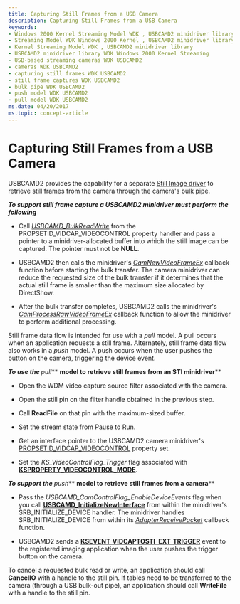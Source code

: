 ```yaml
---
title: Capturing Still Frames from a USB Camera
description: Capturing Still Frames from a USB Camera
keywords:
- Windows 2000 Kernel Streaming Model WDK , USBCAMD2 minidriver library
- Streaming Model WDK Windows 2000 Kernel , USBCAMD2 minidriver library
- Kernel Streaming Model WDK , USBCAMD2 minidriver library
- USBCAMD2 minidriver library WDK Windows 2000 Kernel Streaming
- USB-based streaming cameras WDK USBCAMD2
- cameras WDK USBCAMD2
- capturing still frames WDK USBCAMD2
- still frame captures WDK USBCAMD2
- bulk pipe WDK USBCAMD2
- push model WDK USBCAMD2
- pull model WDK USBCAMD2
ms.date: 04/20/2017
ms.topic: concept-article
---
```


# Capturing Still Frames from a USB Camera





USBCAMD2 provides the capability for a separate [Still Image driver](../image/still-image-drivers.md) to retrieve still frames from the camera through the camera's bulk pipe.

***<em>To support still frame capture a USBCAMD2 minidriver must perform the following</em>***

-   Call [*USBCAMD\_BulkReadWrite*](/windows-hardware/drivers/ddi/usbcamdi/nc-usbcamdi-pfnusbcamd_bulkreadwrite) from the PROPSETID\_VIDCAP\_VIDEOCONTROL property handler and pass a pointer to a minidriver-allocated buffer into which the still image can be captured. The pointer must not be **NULL**.

-   USBCAMD2 then calls the minidriver's [*CamNewVideoFrameEx*](/windows-hardware/drivers/ddi/usbcamdi/nc-usbcamdi-pcam_new_frame_routine_ex) callback function before starting the bulk transfer. The camera minidriver can reduce the requested size of the bulk transfer if it determines that the actual still frame is smaller than the maximum size allocated by DirectShow.

-   After the bulk transfer completes, USBCAMD2 calls the minidriver's [*CamProcessRawVideoFrameEx*](/windows-hardware/drivers/ddi/usbcamdi/nc-usbcamdi-pcam_process_raw_frame_routine_ex) callback function to allow the minidriver to perform additional processing.

Still frame data flow is intended for use with a *pull* model. A pull occurs when an application requests a still frame. Alternately, still frame data flow also works in a *push* model. A push occurs when the user pushes the button on the camera, triggering the device event.

*<strong>*To use the** *</strong>pull*** **model to retrieve still frames from an STI minidriver****

-   Open the WDM video capture source filter associated with the camera.

-   Open the still pin on the filter handle obtained in the previous step.

-   Call **ReadFile** on that pin with the maximum-sized buffer.

-   Set the stream state from Pause to Run.

-   Get an interface pointer to the USBCAMD2 camera minidriver's [PROPSETID\_VIDCAP\_VIDEOCONTROL](./propsetid-vidcap-videocontrol.md) property set.

-   Set the *KS\_VideoControlFlag\_Trigger* flag associated with [**KSPROPERTY\_VIDEOCONTROL\_MODE**](./ksproperty-videocontrol-mode.md).

*<strong>*To support the** *</strong>push*** **model to retrieve still frames from a camera****

-   Pass the *USBCAMD\_CamControlFlag\_EnableDeviceEvents* flag when you call [**USBCAMD\_InitializeNewInterface**](/windows-hardware/drivers/ddi/usbcamdi/nf-usbcamdi-usbcamd_initializenewinterface) from within the minidriver's SRB\_INITIALIZE\_DEVICE handler. The minidriver handles SRB\_INITIALIZE\_DEVICE from within its [*AdapterReceivePacket*](/windows-hardware/drivers/ddi/usbcamdi/nc-usbcamdi-padapter_receive_packet_routine) callback function.

-   USBCAMD2 sends a [**KSEVENT\_VIDCAPTOSTI\_EXT\_TRIGGER**](./ksevent-vidcaptosti-ext-trigger.md) event to the registered imaging application when the user pushes the trigger button on the camera.

To cancel a requested bulk read or write, an application should call **CancelIO** with a handle to the still pin. If tables need to be transferred to the camera (through a USB bulk-out pipe), an application should call **WriteFile** with a handle to the still pin.

 

